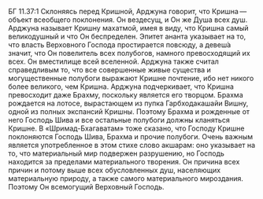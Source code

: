 БГ 11.37:1	Склоняясь перед Кришной, Арджуна говорит, что Кришна — объект всеобщего поклонения. Он вездесущ, и Он же Душа всех душ. Арджуна называет Кришну махатмой, имея в виду, что Кришна самый великодушный и что Он беспределен. Эпитет ананта указывает на то, что власть Верховного Господа простирается повсюду, а девеш́а значит, что Он повелитель всех полубогов, намного превосходящий их всех. Он вместилище всей вселенной. Арджуна также считал справедливым то, что все совершенные живые существа и могущественные полубоги выражают Кришне почтение, ибо нет никого более великого, чем Кришна. Арджуна подчеркивает, что Кришна превосходит даже Брахму, поскольку является его творцом. Брахма рождается на лотосе, вырастающем из пупка Гарбходакашайи Вишну, одной из полных экспансий Кришны. Поэтому Брахма и рожденные от него Господь Шива и все остальные полубоги должны кланяться Кришне. В «Шримад-Бхагаватам» тоже сказано, что Господу Кришне поклоняются Господь Шива, Брахма и прочие полубоги. Очень важным является употребленное в этом стихе слово акшарам: оно указывает на то, что материальный мир подвержен разрушению, но Господь находится за пределами материального творения. Он причина всех причин и потому выше всех обусловленных душ, населяющих материальную природу, а также самого материального мироздания. Поэтому Он всемогущий Верховный Господь.